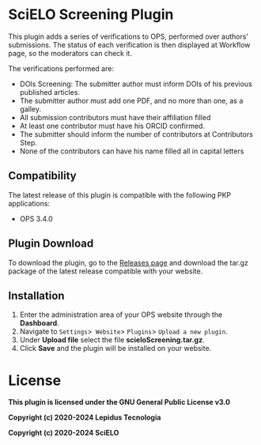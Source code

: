 # SciELO Screening Plugin

This plugin adds a series of verifications to OPS, performed over authors' submissions. The status of each verification is then displayed at Workflow page, so the moderators can check it.

The verifications performed are:

* DOIs Screening: The submitter author must inform DOIs of his previous published articles.
* The submitter author must add one PDF, and no more than one, as a galley.
* All submission contributors must have their affiliation filled
* At least one contributor must have his ORCID confirmed.
* The submitter should inform the number of contributors at Contributors Step.
* None of the contributors can have his name filled all in capital letters

## Compatibility

The latest release of this plugin is compatible with the following PKP applications:

* OPS 3.4.0

## Plugin Download

To download the plugin, go to the [Releases page](https://github.com/lepidus/scieloScreening/releases) and download the tar.gz package of the latest release compatible with your website.

## Installation

1. Enter the administration area of ​​your OPS website through the __Dashboard__.
2. Navigate to `Settings`>` Website`> `Plugins`> `Upload a new plugin`.
3. Under __Upload file__ select the file __scieloScreening.tar.gz__.
4. Click __Save__ and the plugin will be installed on your website.

# License

__This plugin is licensed under the GNU General Public License v3.0__

__Copyright (c) 2020-2024 Lepidus Tecnologia__

__Copyright (c) 2020-2024 SciELO__
